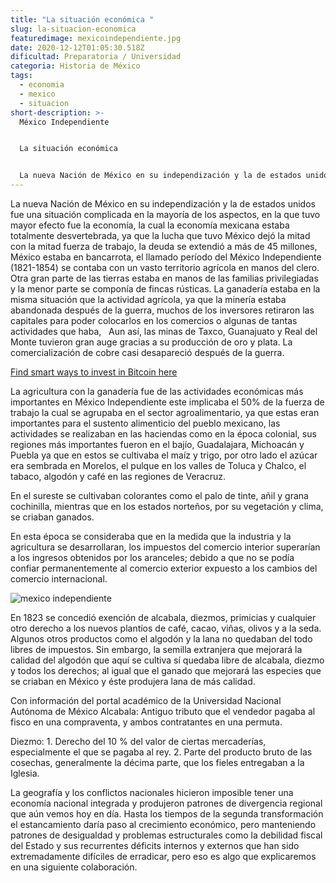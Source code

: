 ```yaml
---
title: "La situación económica "
slug: la-situacion-economica
featuredimage: mexicoindependiente.jpg
date: 2020-12-12T01:05:30.518Z
dificultad: Preparatoria / Universidad
categoria: Historia de México
tags:
  - economia
  - mexico
  - situacion
short-description: >-
  México Independiente 


  La situación económica 


  La nueva Nación de México en su independización y la de estados unidos fue una situación complicada
---
```

La nueva Nación de México en su independización y la de estados unidos fue una situación complicada en la mayoría de los aspectos, en la que tuvo mayor efecto fue la economía, la cual la economía mexicana estaba totalmente desvertebrada, ya que la lucha que tuvo México dejó la mitad con la mitad fuerza de trabajo, la deuda se extendió a más de 45 millones, México estaba en bancarrota, el llamado período del México Independiente (1821-1854) se contaba con un vasto territorio agrícola en manos del clero. Otra gran parte de las tierras estaba en manos de las familias privilegiadas y la menor parte se componía de fincas rústicas. La ganadería estaba en la misma situación que la actividad agrícola, ya que la minería estaba abandonada después de la guerra, muchos de los inversores retiraron las capitales para poder colocarlos en los comercios o algunas de tantas actividades que haba,   Aun así, las minas de Taxco, Guanajuato y Real del Monte tuvieron gran auge gracias a su producción de oro y plata. La comercialización de cobre casi desapareció después de la guerra.

[Find smart ways to invest in Bitcoin here](https://suggestionsforyou.com/the-5-smart-ways-to-invest-in-bitcoin/)

La agricultura con la ganadería fue de las actividades económicas más importantes en México Independiente este implicaba el 50% de la fuerza de trabajo la cual se agrupaba en el sector agroalimentario, ya que estas eran importantes para el sustento alimenticio del pueblo mexicano, las actividades se realizaban en las haciendas como en la época colonial, sus regiones más importantes fueron en el bajío, Guadalajara, Michoacán y Puebla ya que en estos se cultivaba el maíz y trigo, por otro lado el azúcar era sembrada en Morelos, el pulque en los valles de Toluca y Chalco, el tabaco, algodón y café en las regiones de Veracruz.

En el sureste se cultivaban colorantes como el palo de tinte, añil y grana cochinilla, mientras que en los estados norteños, por su vegetación y clima, se criaban ganados.

En esta época se consideraba que en la medida que la industria y la agricultura se desarrollaran, los impuestos del comercio interior superarían a los ingresos obtenidos por los aranceles; debido a que no se podía confiar permanentemente al comercio exterior expuesto a los cambios del comercio internacional.

![mexico independiente ](/assets/mexicoinde.jpg "mexico independiente ")

En 1823 se concedió exención de alcabala, diezmos, primicias y cualquier otro derecho a los nuevos plantíos de café, cacao, viñas, olivos y a la seda. Algunos otros productos como el algodón y la lana no quedaban del todo libres de impuestos. Sin embargo, la semilla extranjera que mejorará la calidad del algodón que aquí se cultiva sí quedaba libre de alcabala, diezmo y todos los derechos; al igual que el ganado que mejorará las especies que se criaban en México y éste produjera lana de más calidad.

Con información del portal académico de la Universidad Nacional Autónoma de México Alcabala: Antiguo tributo que el vendedor pagaba al fisco en una compraventa, y ambos contratantes en una permuta.

Diezmo: 1. Derecho del 10 % del valor de ciertas mercaderías, especialmente el que se pagaba al rey. 2. Parte del producto bruto de las cosechas, generalmente la décima parte, que los fieles entregaban a la Iglesia.

La geografía y los conflictos nacionales hicieron imposible tener una economía nacional integrada y produjeron patrones de divergencia regional que aún vemos hoy en día. Hasta los tiempos de la segunda transformación el estancamiento daría paso al crecimiento económico, pero manteniendo patrones de desigualdad y problemas estructurales como la debilidad fiscal del Estado y sus recurrentes déficits internos y externos que han sido extremadamente difíciles de erradicar, pero eso es algo que explicaremos en una siguiente colaboración.